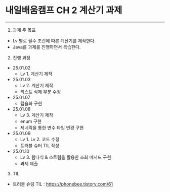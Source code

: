 # 내일배움캠프 CH 2 계산기 과제
---
1. 과제 주 목표
+  Lv 별로 필수 조건에 따른 계산기를 제작한다.
+  Java를 과제를 진행하면서 복습한다.
2. 진행 과정
+ 25.01.02
  + Lv 1. 계산기 제작
+ 25.01.03
  + Lv 2. 계산기 제작
  + 리스트 삭제 부분 수정
+ 25.01.07
  + 캡슐화 구현
+ 25.01.08
  + Lv 3. 계산기 제작
  + enum 구현
  + 제네릭을 통한 변수 타입 변경 구현 
+ 25.01.09
  + Lv 1. Lv 2. 코드 수정
  + 트러블 슈터 TIL 작성
+ 25.01.10
  + Lv 3. 람다식 & 스트림을 활용한 조회 메서드 구현
  + 과제 제출
3. TIL
+ 트러블 슈팅 TIL : <https://phonebee.tistory.com/61>